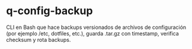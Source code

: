 # q-config-backup
CLI en Bash que hace backups versionados de archivos de configuración (por ejemplo /etc, dotfiles, etc.), guarda .tar.gz con timestamp, verifica checksum y rota backups.
